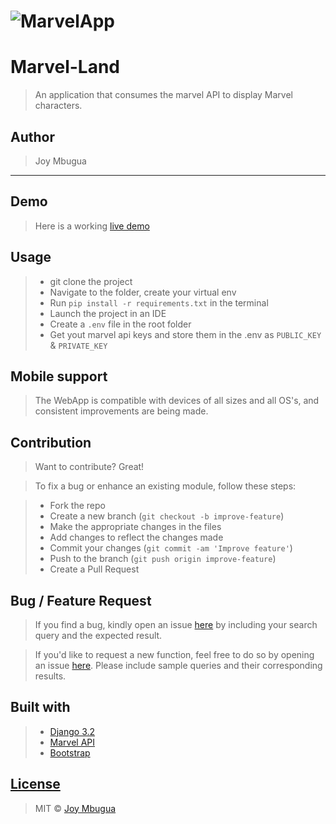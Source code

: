 # ![MarvelApp]()

# Marvel-Land
> An application that consumes the marvel API to display Marvel characters.

## Author
> Joy Mbugua
-----------------------------------------------
## Demo

> Here is a working [live demo]() 

## Usage
> * git clone the project
> * Navigate to the folder, create your virtual env
> * Run `pip install -r requirements.txt` in the terminal
> * Launch the project in an IDE
> * Create a `.env` file in the root folder
> * Get yout marvel api keys and store them in the .env as `PUBLIC_KEY` & `PRIVATE_KEY`


## Mobile support

> The WebApp is compatible with devices of all sizes and all OS's, and consistent improvements are being made.


## Contribution

> Want to contribute? Great!

> To fix a bug or enhance an existing module, follow these steps:

> * Fork the repo
> * Create a new branch (`git checkout -b improve-feature`)
> * Make the appropriate changes in the files
> * Add changes to reflect the changes made
> * Commit your changes (`git commit -am 'Improve feature'`)
> * Push to the branch (`git push origin improve-feature`)
> * Create a Pull Request

## Bug / Feature Request

> If you find a bug, kindly open an issue [here](https://github.com/JoyMbugua/marvel-land/issues/new) by including your search query and the expected result.

> If you'd like to request a new function, feel free to do so by opening an issue [here](https://github.com/JoyMbugua/marvel-land/issues/new). Please include sample queries and their corresponding results.

## Built with

> * [Django 3.2](https://docs.djangoproject.com/en/3.2/) 
> * [Marvel API](https://developer.marvel.com/)
> * [Bootstrap](https://getbootstrap.com/docs/4.6/getting-started/introduction/)

## [License](https://github.com/JoyMbugua/marvel-land/blob/master/LICENSE.md)

> MIT © [Joy Mbugua ](https://github.com/JoyMbugua)
